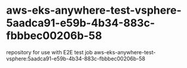 # aws-eks-anywhere-test-vsphere-5aadca91-e59b-4b34-883c-fbbbec00206b-58
repository for use with E2E test job aws-eks-anywhere-test-vsphere:5aadca91-e59b-4b34-883c-fbbbec00206b-58
